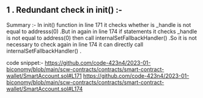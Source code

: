 ## 1 . Redundant check in init() :-

Summary :-
In init() function  in line 171 it checks whether is _handle is not equal to addresss(0) .But in again in line 174 if statements it checks _handle is not equal to address(0) then call internalSetFallbackHandler() .So it is not necessary to check again in line 174 it can directly call  internalSetFallbackHandler() .

code snippet:-
https://github.com/code-423n4/2023-01-biconomy/blob/main/scw-contracts/contracts/smart-contract-wallet/SmartAccount.sol#L171
https://github.com/code-423n4/2023-01-biconomy/blob/main/scw-contracts/contracts/smart-contract-wallet/SmartAccount.sol#L174